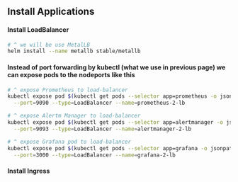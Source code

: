 ## Install Applications 

#### Install LoadBalancer
~~~sh
# ^ we will be use MetalLB
helm install --name metallb stable/metallb
~~~

#### Instead of port forwarding by kubectl (what we use in previous page) we can expose pods to the nodeports like this
~~~sh
# ^ expose Prometheus to load-balancer
kubectl expose pod $(kubectl get pods --selector app=prometheus -o jsonpath='{..metadata.name}') \
  --port=9090 --type=LoadBalancer --name=prometheus-2-lb

# ^ expose Alertm Manager to load-balancer
kubectl expose pod $(kubectl get pods --selector app=alertmanager -o jsonpath='{..metadata.name}') \
  --port=9093 --type=LoadBalancer --name=alertmanager-2-lb

# ^ expose Grafana pod to load-balancer
kubectl expose pod $(kubectl get pods --selector app=grafana -o jsonpath='{..metadata.name}') \
  --port=3000 --type=LoadBalancer --name=grafana-2-lb
~~~

#### Install Ingress

